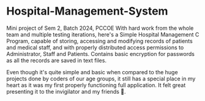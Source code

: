 # Hospital-Management-System
Mini project of Sem 2, Batch 2024, PCCOE
With hard work from the whole team and multiple testing iterations, here's a Simple Hospital Management C Program, capable of storing, accessing and modifying records of patients and medical staff, and with properly distributed access permissions to Administrator, Staff and Patients. Contains basic encryption for passwords as all the records are saved in text files.

Even though it's quite simple and basic when compared to the huge projects done by coders of our age groups, it still has a special place in my heart as it was my first properly functioning full application. It felt great presenting it to the invigilator and my friends 🙂.

